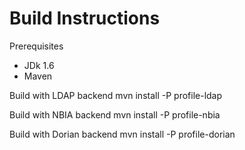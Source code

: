 Build Instructions
========================================

Prerequisites
* JDk 1.6
* Maven 

Build with LDAP backend
mvn install -P profile-ldap

Build with NBIA backend
mvn install -P profile-nbia

Build with Dorian backend
mvn install -P profile-dorian

